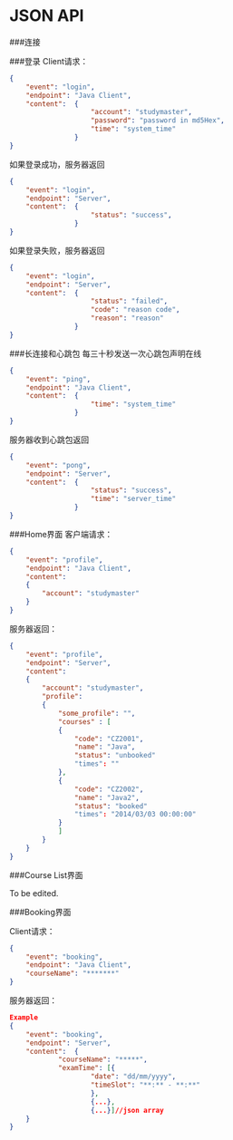 JSON API
===


###连接

###登录
Client请求：
```JSON
{
	"event": "login",
	"endpoint": "Java Client",
	"content": 	{
					"account": "studymaster",
					"password": "password in md5Hex",
					"time": "system_time"
				}
}
```
如果登录成功，服务器返回
```JSON
{
	"event": "login",
	"endpoint": "Server",
	"content": 	{
					"status": "success",
				}
}
```
如果登录失败，服务器返回
```JSON
{
	"event": "login",
	"endpoint": "Server",
	"content": 	{
					"status": "failed",
					"code": "reason code",
					"reason": "reason"
				}
}
```

###长连接和心跳包
每三十秒发送一次心跳包声明在线
```JSON
{
	"event": "ping",
	"endpoint": "Java Client",
	"content": 	{
					"time": "system_time"
				}
}
```

服务器收到心跳包返回
```JSON
{
	"event": "pong",
	"endpoint": "Server",
	"content": 	{
					"status": "success",
					"time": "server_time"
				}
}
```

###Home界面
客户端请求：
```JSON
{
	"event": "profile",
	"endpoint": "Java Client",
	"content": 
	{
		"account": "studymaster"
	}
}
```

服务器返回：
```JSON
{
	"event": "profile",
	"endpoint": "Server",
	"content": 
	{
		"account": "studymaster",
		"profile": 	
		{
			"some_profile": "",
			"courses" : [
			{
				"code": "CZ2001",
				"name": "Java",
				"status": "unbooked"
				"times": ""
			},
			{
				"code": "CZ2002",
				"name": "Java2",
				"status": "booked"
				"times": "2014/03/03 00:00:00"
			}
			]
		}
	}
}
```
###Course List界面

To be edited.

###Booking界面

Client请求：

```JSON
{
	"event": "booking",
	"endpoint": "Java Client",
	"courseName": "*******"
}
```

服务器返回：

```JSON
Example
{
	"event": "booking",
	"endpoint": "Server",
	"content":  {
			"courseName": "*****",
			"examTime": [{
					"date": "dd/mm/yyyy",
					"timeSlot": "**:** - **:**"
					}, 
					{...}, 
					{...}]//json array
	}
}

